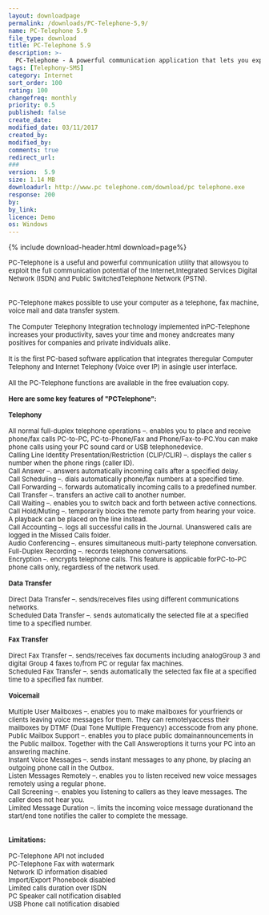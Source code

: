 ```yaml
---
layout: downloadpage
permalink: /downloads/PC-Telephone-5,9/
name: PC-Telephone 5.9
file_type: download
title: PC-Telephone 5.9
description: >-
  PC-Telephone - A powerful communication application that lets you exploit the full communication potential of the Internet
tags: [Telephony-SMS]
category: Internet
sort_order: 100
rating: 100
changefreq: monthly
priority: 0.5
published: false
create_date:
modified_date: 03/11/2017
created_by:
modified_by:
comments: true
redirect_url:
###
version:  5.9
size: 1.14 MB
downloadurl: http://www.pc telephone.com/download/pc telephone.exe
response: 200
by:
by_link:
licence: Demo
os: Windows
---
```


{% include download-header.html download=page%}

<p style="fix-download-text !important">
<p><font size="2"><p>PC-Telephone is a useful and powerful communication utility that allowsyou to exploit the full communication potential of the Internet,Integrated Services Digital Network (ISDN) and Public SwitchedTelephone Network (PSTN).<br />
<br />
<br />
PC-Telephone makes possible to use your computer as a telephone, fax machine, voice mail and data transfer</a> system.<br />
<br />
The Computer Telephony Integration technology implemented inPC-Telephone increases your productivity, saves your time and money andcreates many positives for companies and private individuals alike. <br />
<br />
It is the first PC-based software application that integrates theregular Computer Telephony and Internet Telephony (Voice over IP) in asingle user interface.<br />
<br />
All the PC-Telephone functions are available in the free evaluation copy.<br />
<br />
<span><strong>Here are some key features of "PCTelephone":</strong></span><br />
<br />
<strong>Telephony </strong><br />
<br />
All normal full-duplex telephone operations –. enables you to place and receive phone/fax calls PC-to-PC, PC-to-Phone/Fax and Phone/Fax-to-PC.You can make phone calls using your PC sound card or USB telephonedevice. <br />
Calling Line Identity Presentation/Restriction (CLIP/CLIR) –. displays the caller s number when the phone rings (caller ID). <br />
Call Answer –. answers automatically incoming calls after a specified delay. <br />
Call Scheduling –. dials automatically phone/fax numbers at a specified time. <br />
Call Forwarding –. forwards automatically incoming calls to a predefined number. <br />
Call Transfer –. transfers an active call to another number. <br />
Call Waiting –. enables you to switch back and forth between active connections. <br />
Call Hold/Muting –. temporarily blocks the remote party from hearing your voice. A playback can be placed on the line instead. <br />
Call Accounting –. logs all successful calls in the Journal. Unanswered calls are logged in the Missed Calls folder. <br />
Audio Conferencing –. ensures simultaneous multi-party telephone conversation. <br />
Full-Duplex Recording –. records telephone conversations. <br />
Encryption –. encrypts telephone calls. This feature is applicable forPC-to-PC phone calls only, regardless of the network used.<br />
<br />
<strong>Data Transfer </strong><br />
<br />
Direct Data Transfer –. sends/receives files using different communications networks. <br />
Scheduled Data Transfer –. sends automatically the selected file at a specified time to a specified number. <br />
<br />
<strong>Fax Transfer </strong><br />
<br />
Direct Fax Transfer –. sends/receives fax documents including analogGroup 3 and digital Group 4 faxes to/from PC or regular fax machines. <br />
Scheduled Fax Transfer –. sends automatically the selected fax file at a specified time to a specified fax number. <br />
<br />
<strong>Voicemail </strong><br />
<br />
Multiple User Mailboxes –. enables you to make mailboxes for yourfriends or clients leaving voice messages for them. They can remotelyaccess their mailboxes by DTMF (Dual Tone Multiple Frequency) accesscode from any phone. <br />
Public Mailbox Support –. enables you to place public domainannouncements in the Public mailbox. Together with the Call Answeroptions it turns your PC into an answering machine. <br />
Instant Voice Messages –. sends instant messages to any phone, by placing an outgoing phone call in the Outbox. <br />
Listen Messages Remotely –. enables you to listen received new voice messages remotely using a regular phone. <br />
Call Screening –. enables you listening to callers as they leave messages. The caller does not hear you. <br />
Limited Message Duration –. limits the incoming voice message durationand the start/end tone notifies the caller to complete the message. <br />
<br />
<br />
<span><strong>Limitations:</strong></span><br />
<br />
PC-Telephone API not included<br />
PC-Telephone Fax with watermark<br />
Network ID information disabled<br />
Import/Export Phonebook disabled<br />
Limited calls duration over ISDN<br />
PC Speaker call notification disabled<br />
USB Phone call notification disabled</p></p></p>
